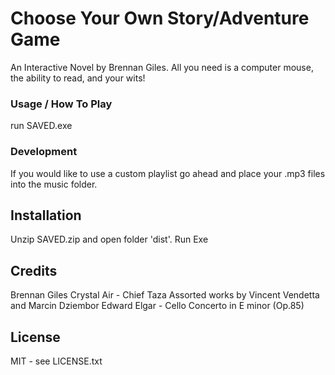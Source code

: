# Choose Your Own Story/Adventure Game

An Interactive Novel by Brennan Giles. All you need is a computer mouse, the ability to read, and your wits!

### Usage / How To Play 

run SAVED.exe

### Development

If you would like to use a custom playlist go ahead and place your .mp3 files
into the music folder.

## Installation

Unzip SAVED.zip and open folder 'dist'. Run Exe

## Credits

Brennan Giles
Crystal Air - Chief Taza
Assorted works by Vincent Vendetta and Marcin Dziembor
Edward Elgar - Cello Concerto in E minor (Op.85)

## License

MIT - see LICENSE.txt